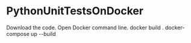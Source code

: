 # PythonUnitTestsOnDocker


Download the code.
Open Docker command line.
docker build .
docker-compose up --build

